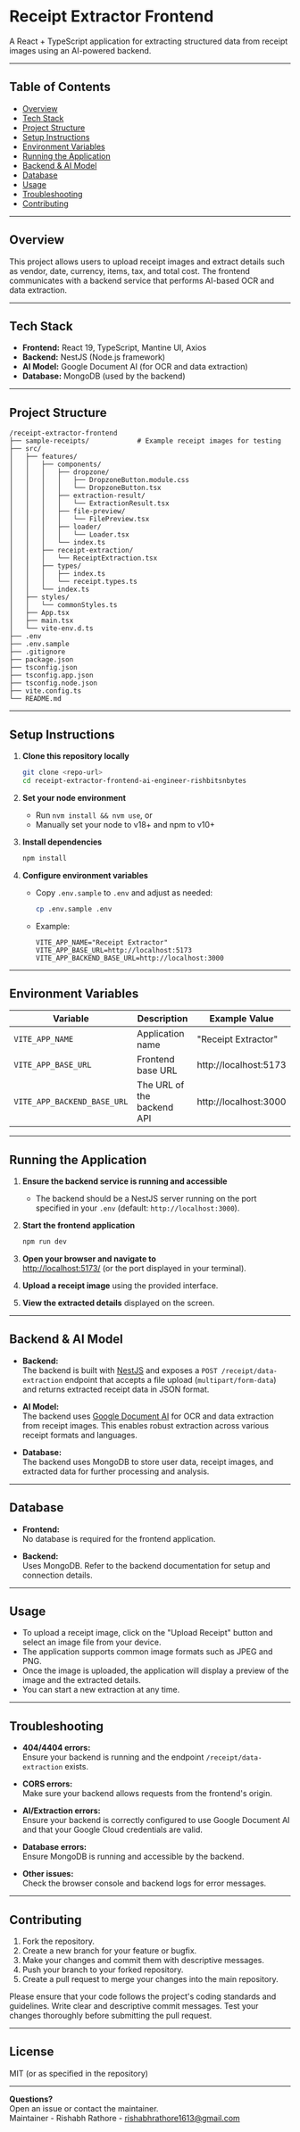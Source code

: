 # Receipt Extractor Frontend

A React + TypeScript application for extracting structured data from receipt images using an AI-powered backend.

---

## Table of Contents

- [Overview](#overview)
- [Tech Stack](#tech-stack)
- [Project Structure](#project-structure)
- [Setup Instructions](#setup-instructions)
- [Environment Variables](#environment-variables)
- [Running the Application](#running-the-application)
- [Backend & AI Model](#backend--ai-model)
- [Database](#database)
- [Usage](#usage)
- [Troubleshooting](#troubleshooting)
- [Contributing](#contributing)

---

## Overview

This project allows users to upload receipt images and extract details such as vendor, date, currency, items, tax, and total cost. The frontend communicates with a backend service that performs AI-based OCR and data extraction.

---

## Tech Stack

- **Frontend:** React 19, TypeScript, Mantine UI, Axios
- **Backend:** NestJS (Node.js framework)
- **AI Model:** Google Document AI (for OCR and data extraction)
- **Database:** MongoDB (used by the backend)

---

## Project Structure

```
/receipt-extractor-frontend
├── sample-receipts/            # Example receipt images for testing
├── src/
│   ├── features/
│   │   ├── components/
│   │   │   ├── dropzone/
│   │   │   │   ├── DropzoneButton.module.css
│   │   │   │   └── DropzoneButton.tsx
│   │   │   ├── extraction-result/
│   │   │   │   └── ExtractionResult.tsx
│   │   │   ├── file-preview/
│   │   │   │   └── FilePreview.tsx
│   │   │   ├── loader/
│   │   │   │   └── Loader.tsx
│   │   │   └── index.ts
│   │   ├── receipt-extraction/
│   │   │   └── ReceiptExtraction.tsx
│   │   ├── types/
│   │   │   ├── index.ts
│   │   │   └── receipt.types.ts
│   │   └── index.ts
│   ├── styles/
│   │   └── commonStyles.ts
│   ├── App.tsx
│   ├── main.tsx
│   └── vite-env.d.ts
├── .env
├── .env.sample
├── .gitignore
├── package.json
├── tsconfig.json
├── tsconfig.app.json
├── tsconfig.node.json
├── vite.config.ts
└── README.md
```

---

## Setup Instructions

1. **Clone this repository locally**
   ```bash
   git clone <repo-url>
   cd receipt-extractor-frontend-ai-engineer-rishbitsnbytes
   ```

2. **Set your node environment**
   - Run `nvm install && nvm use`, or
   - Manually set your node to v18+ and npm to v10+

3. **Install dependencies**
   ```bash
   npm install
   ```

4. **Configure environment variables**
   - Copy `.env.sample` to `.env` and adjust as needed:
     ```bash
     cp .env.sample .env
     ```
   - Example:
     ```
     VITE_APP_NAME="Receipt Extractor"
     VITE_APP_BASE_URL=http://localhost:5173
     VITE_APP_BACKEND_BASE_URL=http://localhost:3000
     ```

---

## Environment Variables

| Variable                       | Description                        | Example Value                |
|---------------------------------|------------------------------------|------------------------------|
| `VITE_APP_NAME`                 | Application name                   | "Receipt Extractor"          |
| `VITE_APP_BASE_URL`             | Frontend base URL                  | http://localhost:5173        |
| `VITE_APP_BACKEND_BASE_URL`     | The URL of the backend API         | http://localhost:3000        |

---

## Running the Application

1. **Ensure the backend service is running and accessible**  
   - The backend should be a NestJS server running on the port specified in your `.env` (default: `http://localhost:3000`).

2. **Start the frontend application**
   ```bash
   npm run dev
   ```

3. **Open your browser and navigate to**  
   [http://localhost:5173/](http://localhost:5173/) (or the port displayed in your terminal).

4. **Upload a receipt image** using the provided interface.

5. **View the extracted details** displayed on the screen.

---

## Backend & AI Model

- **Backend:**  
  The backend is built with [NestJS](https://nestjs.com/) and exposes a `POST /receipt/data-extraction` endpoint that accepts a file upload (`multipart/form-data`) and returns extracted receipt data in JSON format.

- **AI Model:**  
  The backend uses [Google Document AI](https://cloud.google.com/document-ai) for OCR and data extraction from receipt images. This enables robust extraction across various receipt formats and languages.

- **Database:**  
  The backend uses MongoDB to store user data, receipt images, and extracted data for further processing and analysis.

---

## Database

- **Frontend:**  
  No database is required for the frontend application.

- **Backend:**  
  Uses MongoDB. Refer to the backend documentation for setup and connection details.

---

## Usage

- To upload a receipt image, click on the "Upload Receipt" button and select an image file from your device.
- The application supports common image formats such as JPEG and PNG.
- Once the image is uploaded, the application will display a preview of the image and the extracted details.
- You can start a new extraction at any time.

---

## Troubleshooting

- **404/4404 errors:**  
  Ensure your backend is running and the endpoint `/receipt/data-extraction` exists.

- **CORS errors:**  
  Make sure your backend allows requests from the frontend's origin.

- **AI/Extraction errors:**  
  Ensure your backend is correctly configured to use Google Document AI and that your Google Cloud credentials are valid.

- **Database errors:**  
  Ensure MongoDB is running and accessible by the backend.

- **Other issues:**  
  Check the browser console and backend logs for error messages.

---

## Contributing

1. Fork the repository.
2. Create a new branch for your feature or bugfix.
3. Make your changes and commit them with descriptive messages.
4. Push your branch to your forked repository.
5. Create a pull request to merge your changes into the main repository.

Please ensure that your code follows the project's coding standards and guidelines. Write clear and descriptive commit messages. Test your changes thoroughly before submitting the pull request.

---

## License

MIT (or as specified in the repository)

---

**Questions?**  
Open an issue or contact the maintainer.  
Maintainer - Rishabh Rathore - rishabhrathore1613@gmail.com
